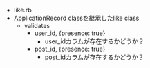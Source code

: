 - like.rb
- ApplicationRecord classを継承したlike class
  - validates
    - user_id, {presence: true}
      - user_idカラムが存在するかどうか？
    - post_id, {presence: true}
      - post_idカラムが存在するかどうか？